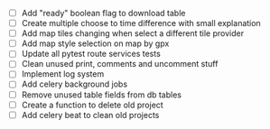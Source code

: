 - [ ] Add "ready" boolean flag to download table
- [ ] Create multiple choose to time difference with small explanation
- [ ] Add map tiles changing when select a different tile provider
- [ ] Add map style selection on map by gpx
- [ ] Update all pytest route services tests
- [ ] Clean unused print, comments and uncomment stuff
- [ ] Implement log system
- [ ] Add celery background jobs
- [ ] Remove unused table fields from db tables
- [ ] Create a function to delete old project
- [ ] Add celery beat to clean old projects
